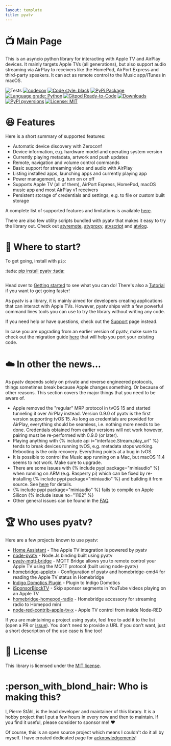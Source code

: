 ```yaml
---
layout: template
title: pyatv
---
```

# :tv: Main Page

This is an asyncio python library for interacting with Apple TV and AirPlay devices. It mainly
targets Apple TVs (all generations), but also support audio streaming via AirPlay to receivers like the HomePod,
AirPort Express and third-party speakers. It can act as remote control to the Music app/iTunes in macOS.

![Tests](https://github.com/postlund/pyatv/workflows/Tests/badge.svg)
[![codecov](https://codecov.io/gh/postlund/pyatv/branch/master/graph/badge.svg)](https://codecov.io/gh/postlund/pyatv)
[![Code style: black](https://img.shields.io/badge/code%20style-black-000000.svg)](https://github.com/psf/black)
[![PyPi Package](https://badge.fury.io/py/pyatv.svg)](https://badge.fury.io/py/pyatv)
[![Language grade: Python](https://img.shields.io/lgtm/grade/python/g/postlund/pyatv.svg?logo=lgtm&logoWidth=18)](https://lgtm.com/projects/g/postlund/pyatv/context:python)
[![Gitpod Ready-to-Code](https://img.shields.io/badge/Gitpod-ready--to--code-blue?logo=gitpod)](https://gitpod.io/#https://github.com/postlund/pyatv)
[![Downloads](https://pepy.tech/badge/pyatv)](https://pepy.tech/project/pyatv)
[![PyPI pyversions](https://img.shields.io/pypi/pyversions/pyatv.svg)](https://pypi.python.org/pypi/pyatv/)
[![License: MIT](https://img.shields.io/badge/License-MIT-yellow.svg)](https://opensource.org/licenses/MIT)

# :satisfied: Features

Here is a short summary of supported features:

* Automatic device discovery with Zeroconf
* Device information, e.g. hardware model and operating system version
* Currently playing metadata, artwork and push updates
* Remote, navigation and volume control commands
* Basic support for streaming video and audio with AirPlay
* Listing installed apps, launching apps and currently playing app
* Power management, e.g. turn on or off
* Supports Apple TV (all of them), AirPort Express, HomePod, macOS music app and most AirPlay v1 receivers
* Persistent storage of credentials and settings, e.g. to file or custom built storage

A complete list of supported features and limitations is available
[here](documentation/supported_features).

There are also few utility scripts bundled with pyatv that makes it easy to try the library
out. Check out [atvremote](documentation/atvremote), [atvproxy](documentation/atvproxy),
[atvscript](documentation/atvscript) and [atvlog](documentation/atvlog).

# :eyes: Where to start?

To get going, install with `pip`:

<div class="center_box" style="margin-bottom: 2em">
  <p style="margin: 0px">:tada: <a href="https://pypi.org/project/pyatv">pip install pyatv :tada:</a></p>
</div>

Head over to [Getting started](documentation/getting-started) to see what you can do! There's
also a [Tutorial](documentation/tutorial) if you want to get going faster!

As pyatv is a library, it is mainly aimed for developers creating applications that can interact
with Apple TVs. However, pyatv ships with a few powerful command lines tools you can use to
try the library without writing any code.

If you need help or have questions, check out the [Support](support) page instead.

In case you are upgrading from an earlier version of pyatv, make sure to check out the migration
guide [here](support/migration) that will help you port your existing code.

# :cloud: In other the news...

As pyatv depends solely on private and reverse engineered protocols, things sometimes break because
Apple changes something. Or because of other reasons. This section covers the major things that you
need to be aware of.

* Apple removed the "regular" MRP protocol in tvOS 15 and started tunneling it over AirPlay instead.
  Version 0.9.0 of pyatv is the first version supporting tvOS 15. As long as credentials are provided
  for AirPlay, everything should be seamless, i.e. nothing more needs to be done. Credentials obtained
  from earlier versions will not work however, pairing must be re-performed with 0.9.0 (or later).
* Playing anything with {% include api i="interface.Stream.play_url" %} tends to break devices running
  tvOS, e.g. metadata stops working. Rebooting is the only recovery. Everything points at a bug in
  tvOS.
* It is possible to control the Music app running on a Mac, but macOS 11.4 seems to not work. Make
  sure to upgrade.
* There are some issues with {% include pypi package="miniaudio" %} when running on ARM
  (e.g. Rasperry pi) which can be fixed by re-installing {% include pypi package="miniaudio" %} and
  building it from source. See [here](support/faq#when-using-pyatv-on-a-raspberry-pi-eg-running-atvremote-i-get-illegal-instruction-how-do-i-fix-that)
  for details.
* {% include pypi package="miniaudio" %} fails to compile on Apple Silicon {% include issue no="1162" %}
* Other general issues can be found in the [FAQ](support/faq).

# :trophy: Who uses pyatv?

Here are a few projects known to use pyatv:

* [Home Assistant](https://home-assistant.io) - The Apple TV integration is powered by pyatv
* [node-pyatv](https://github.com/sebbo2002/node-pyatv) - Node.Js binding built using pyatv
* [pyatv-mqtt-bridge](https://github.com/sebbo2002/pyatv-mqtt-bridge) - MQTT Bridge allows you to remote control your Apple TV using the MQTT protocol (built using node-pyatv)
* [homebridge-appletv](https://github.com/cristian5th/homebridge-appletv) - Configuration of pyatv and homebridge-cmd4 for reading the Apple TV status in Homebridge
* [Indigo Domotics Plugin](https://github.com/kw123/appleTV) - Plugin to Indigo Domotics
* [iSponsorBlockTV](https://github.com/dmunozv04/iSponsorBlockTV) - Skip sponsor segments in YouTube videos playing on an Apple TV
* [homebridge-homepod-radio](https://github.com/petro-kushchak/homebridge-homepod-radio) - Homebridge accessory for streaming radio to Homepod mini
* [node-red-contrib-apple-tv-x](https://github.com/twocolors/node-red-contrib-apple-tv-x) - Apple TV control from inside Node-RED

If you are maintaining a project using pyatv, feel free to add it to the list (open a PR
or [issue](https://github.com/postlund/pyatv/issues/new?assignees=&labels=question,documentation&template=question-or-idea.md&title=Add+my+pyatv+project+to+list&assignees=postlund)).
You don't need to provide a URL if you don't want, just a short description of the use case
is fine too!

# :office: License

This library is licensed under the
[MIT license](https://github.com/postlund/pyatv/blob/master/LICENSE.md).

# :person_with_blond_hair: Who is making this?

I, Pierre Ståhl, is the lead developer and maintainer of this library. It is a hobby
project that I put a few hours in every now and then to maintain. If you find it useful,
please consider to sponsor me! :heart:

Of course, this is an open source project which means I couldn't do it all by myself.
I have created dedicated page for [acknowledgements](support/acknowledgements)!
